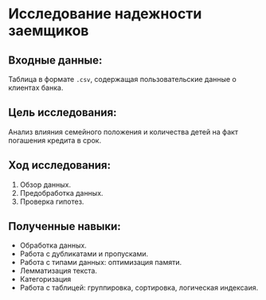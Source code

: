 # Исследование надежности заемщиков

## Входные данные:

Таблица в формате `.csv`, содержащая пользовательские данные о клиентах банка.

## Цель исследования:

Анализ влияния семейного положения и количества детей на факт погашения кредита в срок.

## Ход исследования:

1. Обзор данных.
2. Предобработка данных.
3. Проверка гипотез.

## Полученные навыки:

* Обработка данных.
* Работа с дубликатами и пропусками.
* Работа с типами данных: оптимизация памяти.
* Лемматизация текста.
* Категоризация
* Работа с таблицей: группировка, сортировка, логическая индексаия.

